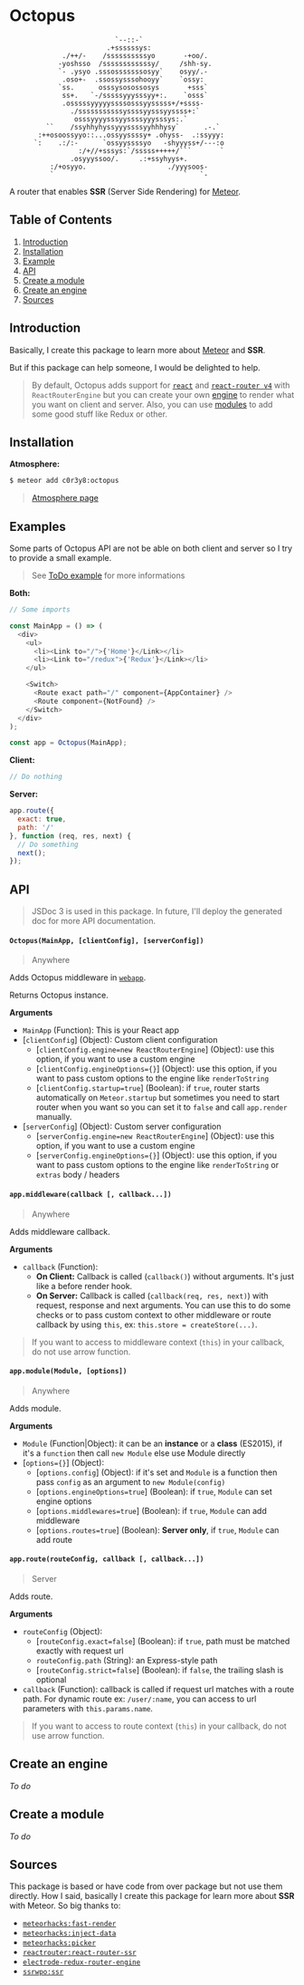 # Octopus

```
                          `--::-`                                
                        .+ssssssys:                              
             ./++/-    /ssssssssssyo       -+oo/.                
            -yoshsso  /ssssssssssssy/     /shh-sy.               
            `- .ysyo .sssosssssssosyy`    osyy/.-                
             .oso+-  .ssossysssohooyy`    `ossy:                 
            `ss.      osssysosossosys       +sss`                
             ss+.   `-/sssssyyysssyy+:.    `osss`                
             .osssssyyyyyssssosssyysssss+/+ssss-                 
               ./sssssssssssyssssyysssyyssss+:`                  
                osssyyyysssyyssssyyysssys:.`                     
         ``    /ssyhhyhyssyyyssssyyhhhysy`      .-.`             
       :++osoossyyo::...ossyyssssy+ .ohyss-  .:ssyyy:            
      `:    .:/:-      `ossyyssssyo   -shyyyss+/---:o            
                 :/+//+sssys:`/sssss+++++/```       `            
               .osyyyssoo/.     .:+ssyhyys+.                     
          :/+osyyo.                    ./yyysoos-                
          `                                `   `-                
```

A router that enables __SSR__ (Server Side Rendering) for [Meteor](https://www.meteor.com/).

## Table of Contents
1. [Introduction](#introduction)
2. [Installation](#Installation)
3. [Example](#example)
4. [API](#api)
6. [Create a module](#create-a-module)
7. [Create an engine](#create-an-engine)
8. [Sources](#sources)

## Introduction

Basically, I create this package to learn more about [Meteor](https://www.meteor.com/) and __SSR__.

But if this package can help someone, I would be delighted to help.

> By default, Octopus adds support for [`react`](https://github.com/facebook/react) and [`react-router v4`](https://github.com/ReactTraining/react-router/tree/v4) with `ReactRouterEngine` but you can create your own [engine](#create-an-engine) to render what you want on client and server.
Also, you can use [modules](#using-a-module) to add some good stuff like Redux or other.

## Installation

__Atmosphere:__
```bash
$ meteor add c0r3y8:octopus
```

> [Atmosphere page](https://atmospherejs.com/c0r3y8/octopus)

## Examples

Some parts of Octopus API are not be able on both client and server so I try to provide a small example.

> See [ToDo example](https://github.com/C0r3y8/meteor-todos) for more informations

__Both:__
```javascript
// Some imports

const MainApp = () => (
  <div>
    <ul>
      <li><Link to="/">{'Home'}</Link></li>
      <li><Link to="/redux">{'Redux'}</Link></li>
    </ul>

    <Switch>
      <Route exact path="/" component={AppContainer} />
      <Route component={NotFound} />
    </Switch>
  </div>
);

const app = Octopus(MainApp);
```

__Client:__
```javascript
// Do nothing
```

__Server:__
```javascript
app.route({
  exact: true,
  path: '/'
}, function (req, res, next) {
  // Do something
  next();
});
```

## API

> JSDoc 3 is used in this package. In future, I'll deploy the generated doc for more API documentation.

#### `Octopus(MainApp, [clientConfig], [serverConfig])`
> Anywhere

Adds Octopus middleware in [`webapp`](https://github.com/meteor/meteor/tree/devel/packages/webapp).

Returns Octopus instance.

__Arguments__
-  `MainApp` (Function): This is your React app
- [`clientConfig`] (Object): Custom client configuration
  - [`clientConfig.engine=new ReactRouterEngine`] (Object): use this option, if you want to use a custom engine
  - [`clientConfig.engineOptions={}`] (Object): use this option, if you want to pass custom options to the engine like `renderToString`
  - [`clientConfig.startup=true`] (Boolean): if `true`, router starts automatically on `Meteor.startup` but sometimes you need to start router when you want so you can set it to `false` and call `app.render` manually.
- [`serverConfig`] (Object): Custom server configuration
  - [`serverConfig.engine=new ReactRouterEngine`] (Object): use this option, if you want to use a custom engine
  - [`serverConfig.engineOptions={}`] (Object): use this option, if you want to pass custom options to the engine like `renderToString` or `extras` body / headers

#### `app.middleware(callback [, callback...])`
> Anywhere

Adds middleware callback.

__Arguments__
- `callback` (Function):
  - __On Client:__ Callback is called (`callback()`) without arguments. It's just like a before render hook.
  - __On Server:__ Callback is called (`callback(req, res, next)`) with request, response and next arguments. You can use this to do some checks or to pass custom context to other middleware or route callback by using `this`, ex: `this.store = createStore(...)`.

> If you want to access to middleware context (`this`) in your callback, do not use arrow function.

#### `app.module(Module, [options])`
> Anywhere

Adds module.

__Arguments__
- `Module` (Function|Object): it can be an __instance__ or a __class__ (ES2015), if it's a `function` then call `new Module` else use Module directly
- [`options={}`] (Object):
  - [`options.config`] (Object): if it's set and `Module` is a function then pass `config` as an argument to `new Module(config)`
  - [`options.engineOptions=true`] (Boolean): if `true`, `Module` can set engine options
  - [`options.middlewares=true`] (Boolean): if `true`, `Module` can add middleware
  - [`options.routes=true`] (Boolean): __Server only__, if `true`, `Module` can add route

#### `app.route(routeConfig, callback [, callback...])`
> Server

Adds route.

__Arguments__
- `routeConfig` (Object):
  - [`routeConfig.exact=false`] (Boolean): if `true`, path must be matched exactly with request url
  - `routeConfig.path` (String): an Express-style path
  - [`routeConfig.strict=false`] (Boolean): if `false`, the trailing slash is optional
- `callback` (Function): callback is called if request url matches with a route path. For dynamic route ex: `/user/:name`, you can access to url parameters with `this.params.name`.

> If you want to access to route context (`this`) in your callback, do not use arrow function.

## Create an engine

_To do_

## Create a module

_To do_

## Sources

This package is based or have code from over package but not use them directly. How I said, basically I create this package for learn more about __SSR__ with Meteor.
So big thanks to:
- [`meteorhacks:fast-render`](https://github.com/kadirahq/fast-render)
- [`meteorhacks:inject-data`](https://github.com/meteorhacks/inject-data)
- [`meteorhacks:picker`](https://github.com/meteorhacks/picker)
- [`reactrouter:react-router-ssr`](https://github.com/thereactivestack-legacy/meteor-react-router-ssr)
- [`electrode-redux-router-engine`](https://github.com/electrode-io/electrode/tree/762edbafdcd083dbdb0a7978682a08b85b8e8640/packages/electrode-redux-router-engine)
- [`ssrwpo:ssr`](https://github.com/ssrwpo/ssr)
